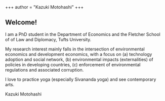 +++
author = "Kazuki Motohashi"
+++


## Welcome!

I am a PhD student in the Department of Economics and the Fletcher School of of Law and Diplomacy, Tufts University.

My research interest mainly falls in the intersection of environmental economics and development economics, with a focus on (a) technology adoption and social network, (b) environmental impacts (externalities) of policies in developing countries, (c) enforcement of environmental regulations and associated corruption.

I love to practice yoga (especially Sivananda yoga) and see contemporary arts.

Kazuki Motohashi

